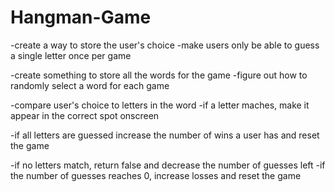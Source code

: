 # Hangman-Game

-create a way to store the user's choice
-make users only be able to guess a single letter once per game

-create something to store all the words for the game
-figure out how to randomly select a word for each game


-compare user's choice to letters in the word
-if a letter maches, make it appear in the correct spot onscreen

-if all letters are guessed increase the number of wins a user has and reset the game

-if no letters match, return false and decrease the number of guesses left
-if the number of guesses reaches 0, increase losses and reset the game


